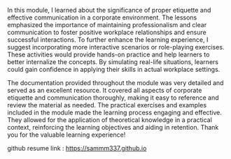 In this module, I learned about the significance of proper etiquette and effective communication in a corporate environment. The lessons emphasized the importance of maintaining professionalism and clear communication to foster positive workplace relationships and ensure successful interactions.
To further enhance the learning experience, I suggest incorporating more interactive scenarios or role-playing exercises. These activities would provide hands-on practice and help learners to better internalize the concepts. By simulating real-life situations, learners could gain confidence in applying their skills in actual workplace settings.

The documentation provided throughout the module was very detailed and served as an excellent resource. It covered all aspects of corporate etiquette and communication thoroughly, making it easy to reference and review the material as needed.
The practical exercises and examples included in the module made the learning process engaging and effective. They allowed for the application of theoretical knowledge in a practical context, reinforcing the learning objectives and aiding in retention.
Thank you for the valuable learning experience!

github resume link : https://sammm337.github.io